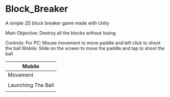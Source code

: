 # Block_Breaker
A simple 2D block breaker game made with Unity

Main Objective:
Destroy all the blocks without losing.

Controls:
For PC:
Mouse movement to move paddle and left click to shoot the ball
Mobile:
Slide on the screen to move the paddle and tap to shoot the ball

| Mobile |
| -------------------------- |
| Movement | Left and right swap |
|| |
| Launching The Ball |Tap|
| | |
